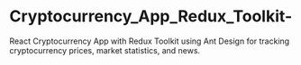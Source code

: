 # Cryptocurrency_App_Redux_Toolkit-
React Cryptocurrency App with Redux Toolkit using Ant Design for tracking cryptocurrency prices, market statistics, and news.
